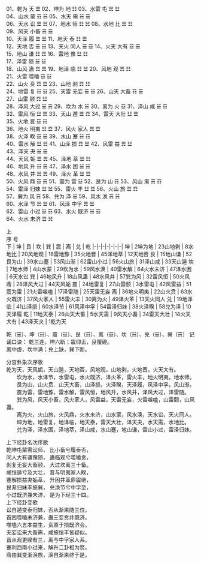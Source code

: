 01、乾为  天    ☰
02、坤为  地    ☷
03、水雷  屯    ☵  ☳  
04、山水  蒙    ☶  ☵
05、水天  需    ☵  ☰  
06、天水  讼    ☰  ☵
07、地水  师    ☷  ☵
08、水地  比    ☵  ☷  
09、风天  小畜  ☴  ☰  
10、天泽  履    ☰  ☱
11、地天  泰    ☷  ☰  
12、天地  否    ☰  ☷
13、天火  同人  ☰  ☲
14、火天  大有  ☲  ☰  
15、地山  谦    ☷  ☶
16、雷地  豫    ☳  ☷  
17、泽雷  随    ☱  ☳  
18、山风  蛊    ☶  ☴
19、地泽  临    ☷  ☱
20、风地  观    ☴  ☷  
21、火雷  噬嗑  ☲  ☳  
22、山火  贲    ☶  ☲
23、山地  剥    ☶  ☷  
24、地雷  复    ☷  ☳
25、天雷  无妄  ☰  ☳
26、山天  大畜  ☶  ☰  
27、山雷  颐    ☶  ☳  
28、泽风  大过  ☱  ☴
29、坎为  水    ☵
30、离为  火    ☲
31、泽山  咸    ☱  ☶  
32、雷风  恒    ☳  ☴
33、天山  遁    ☰  ☶
34、雷天  大壮  ☳  ☰  
35、火地  晋    ☲  ☷  
36、地火  明夷  ☷  ☲
37、风火  家人  ☴  ☲  
38、火泽  睽    ☲  ☱
39、水山  蹇    ☵  ☶  
40、雷水  解    ☳  ☵
41、山泽  损    ☶  ☱
42、风雷  益    ☴  ☳  
43、泽天  夬    ☱  ☰  
44、天风  姤    ☰  ☴
45、泽地  萃    ☱  ☷  
46、地风  升    ☷  ☴
47、泽水  困    ☱  ☵  
48、水风  井    ☵  ☴
49、泽火  革    ☱  ☲  
50、火风  鼎    ☲  ☴
51、震为  雷    ☳
52、艮为  山    ☶
53、风山  渐    ☴  ☶  
54、雷泽  归妹  ☳  ☱
55、雷火  丰    ☳  ☲
56、火山  旅    ☲  ☶  
57、巽为  风    ☴
58、兑为  泽    ☱
59、风水  涣    ☴  ☵  
60、水泽  节    ☵  ☱
61、风泽  中孚  ☴  ☱  
62、雷山  小过  ☳  ☶
63、水火  既济  ☵  ☲  
64、火水  未济  ☲  ☵


上<br/>序 号<br/>下 | 坤 | 艮 | 坎 | 巽 | 震 | 离 | 兑 | 乾 
|-|-|-|-|-|-|-|
坤 | 2坤为地 | 23山地剥 | 8水地比 | 20风地观 | 16雷地豫 | 35火地晋 | 45泽地萃 | 12天地否
艮 | 15地山谦 | 52艮为山 | 39水山蹇 | 53风山渐 | 62雷山小过 | 56火山旅 | 31泽山咸 | 33天山遁
坎 | 7地水师 | 4山水蒙 | 29坎为水 | 59风水涣 | 40雷水解 | 64火水未济 | 47泽水困 | 6天水讼
巽 | 46地风升 | 18山风蛊 | 48水风井 | 57巽为风 | 32雷风恒 | 50火风鼎 | 28泽风大过 | 44天风姤
震 | 24地雷复 | 27山雷颐 | 3水雷屯 | 42风雷益 | 51震为雷 | 21火雷噬嗑 | 17泽雷随 | 25天雷无妄
离 | 36地火明夷 | 22山火贲 | 63水火既济 | 37风火家人 | 55雷火丰 | 30离为火 | 49泽火革 | 13天火同人
兑 | 19地泽临 | 41山泽损 | 60水泽节 | 61风泽中孚 | 54雷泽归妹 | 38火泽睽 | 58兑为泽 | 10天泽履
乾 | 11地天泰 | 26山天大畜 | 5水天需 | 9风天小畜 | 34雷天大壮 | 14火天大有 | 43泽天夬 | 1乾为天



乾（☰）、坤（☷）、震（☳）、艮（☶）、离（☲）、坎（☵）、兑（☱）、巽（☴）
记诵口诀：
乾三连，坤六断；震仰盂，艮覆碗。  
离中虚，坎中满；兑上缺，巽下断。  




分宫卦象次序歌  
乾为天，天风姤，天山遁，天地否，风地观，山地剥，火地晋，火天大有。  
　　坎为水，水泽节，水雷屯，水火既济，泽火革，雷火丰，地火明夷，地水师。  
　　艮为山，山火贲．山天大畜，山泽损，火泽睽，天泽履，风泽中孚，风山渐。  
　　震为雷，雷地豫，雷水解，雷风恒，地风升，水风井，泽风大过，泽雷随。  
　　巽为风，风天小畜，风火家人，风雷益，天雷无妄，火雷噬嗑，山雷颐，山风蛊。  
　　离为火，火山旅，火风鼎，火水未济，山水蒙，风水涣，天水讼，天火同人。  
　　坤为地，地雷复，地泽临，地天泰，雷天大壮，泽天夬，水天需，水地比。  
　　兑为泽，泽水困，泽地萃，泽山咸，水山蹇，地山谦，雷山小过，雷泽归妹。  


上下经卦名次序歌  
乾坤屯蒙需讼师， 比小畜兮履泰否，  
同人大有谦豫随， 蛊临观兮噬嗑贲，  
剥复无妄大畜颐， 大过坎离三十备。  
咸恒遁兮及大壮， 晋与明夷家人睽，  
蹇解损益夬姤萃， 升困井革鼎震继，  
艮渐归妹丰旅巽， 兑涣节兮中孚至，  
小过既济兼未济， 是为下经三十四。  
上下经卦变歌  
讼自遁变泰归妹，否从渐来随三位。  
首困噬嗑未济兼，蛊三变贲井既济。  
噬嗑六五本益生，贲原于损既济会。  
无妄讼来大畜需，咸旅恒丰皆疑似。  
晋从观更睽有三，离与中孚家人系。  
蹇利西南小过来，解升二卦相为赘。  
鼎由巽变渐涣旅，涣自渐来终于是。  
